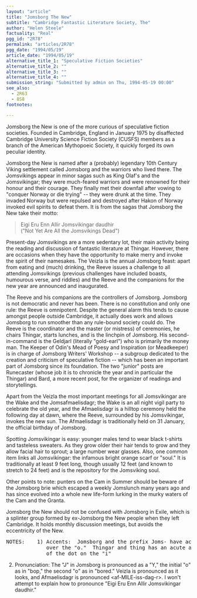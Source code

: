 ```yaml
---
layout: "article"
title: "Jomsborg The New"
subtitle: "Cambridge Fantastic Literature Society, The"
author: "Helen Steele"
factuality: "Real"
pgg_id: "2R78"
permalink: "articles/2R78"
pgg_date: "1994/05/19"
article_date: "1994/05/19"
alternative_title_1: "Speculative Fiction Societies"
alternative_title_2: ""
alternative_title_3: ""
alternative_title_4: ""
submission_string: "Submitted by admin on Thu, 1994-05-19 00:00"
see_also:
  - 2R63
  - 8S8
footnotes: 

---
```

<div>
<p>Jomsborg the New is one of the more curious of speculative fiction societies. Founded in Cambridge, England in January 1975 by disaffected Cambridge University Science Fiction Society (CUSFS) members as a branch of the American Mythopoeic Society, it quickly forged its own peculiar identity.</p>
<p>Jomsborg the New is named after a (probably) legendary 10th Century Viking settlement called Jomsborg and the warriors who lived there. The Jomsvikings appear in minor sagas such as King Olaf's and the Jomsvikingar; they were much-feared warriors and were renowned for their honour and their courage. They finally met their downfall after vowing to "conquer Norway or die trying" -- they were drunk at the time. They invaded Norway but were repulsed and destroyed after Hakon of Norway invoked evil spirits to defeat them. It is from the sagas that Jomsborg the New take their motto:</p>
<blockquote>Eigi Eru Enn Allir Jomsvikingar daudhir<br>
("Not Yet Are All the Jomsvikings Dead")</blockquote>
<p>Present-day Jomsvikings are a more sedentary lot, their main activity being the reading and discussion of fantastic literature at Thingar. However, there are occasions when they have the opportunity to make merry and invoke the spirit of their namesakes. The Veizla is the annual Jomsborg feast: apart from eating and (much) drinking, the Reeve issues a challenge to all attending Jomsvikings (previous challenges have included boasts, humourous verse, and riddles) and the Reeve and the companions for the new year are announced and inaugurated.</p>
<p>The Reeve and his companions are the controllers of Jomsborg. Jomsborg is not democratic and never has been. There is no constitution and only one rule: the Reeve is omnipotent. Despite the general alarm this tends to cause amongst people outside Cambridge, it actually does work and allows Jomsborg to run smoother than any rule-bound society could do. The Reeve is the coordinator and the master (or mistress) of ceremonies, he chairs Thingar, starts lunches, and is the linchpin of Jomsborg. His second-in-command is the Geldjarl (literally "gold-earl") who is primarily the money man. The Keeper of Odin's Mead of Poesy and Inspiration (or Meadkeeper) is in charge of Jomsborg Writers' Workshop -- a subgroup dedicated to the creation and criticism of speculative fiction -- which has been an important part of Jomsborg since its foundation. The two "junior" posts are Runecaster (whose job it is to chronicle the year and in particular the Thingar) and Bard, a more recent post, for the organizer of readings and storytellings.</p>
<p>Apart from the Veizla the most important meetings for all Jomsvikingar are the Wake and the Jomsafmaelisdagr; the Wake is an all night vigil party to celebrate the old year, and the Afmaelisdagr is a hilltop ceremony held the following day at dawn, where the Reeve, surrounded by his Jomsvikingar, invokes the new sun. The Afmaelisdagr is traditionally held on 31 January, the official birthday of Jomsborg.</p>
<p>Spotting Jomsvikingar is easy: younger males tend to wear black t-shirts and tasteless sweaters. As they grow older their hair tends to grow and they allow facial hair to sprout; a large number wear glasses. Also, one common item links all Jomsvikingar: the infamous bright orange scarf or "soul." It is traditionally at least 9 feet long, though usually 12 feet (and known to stretch to 24 feet) and is the repository for the Jomsviking soul.</p>
<p>Other points to note: punters on the Cam in Summer should be beware of the Jomsborg brie which escaped a weekly Jomslunch many years ago and has since evolved into a whole new life-form lurking in the murky waters of the Cam and the Granta.</p>
<p>Jomsborg the New should not be confused with Jomsborg in Exile, which is a splinter group formed by ex-Jomsborg the New people when they left Cambridge. It holds monthly discussion meetings, but avoids the eccentricity of the New.</p>
<pre>
NOTES:    1) Accents:  Jomsborg and the prefix Joms- have acute accents
             over the "o."  Thingar and thing has an acute accent instead
             of the dot on the "i"
</pre>
<ol>
<li value="2">Pronunciation: The "J" in Jomsborg is pronounced as a "Y," the initial "o" as in "bop," the second "o" as in "bored." Veizla is pronounced as it looks, and Afmaelisdagr is pronounced &lt;af-MILE-iss-dag-r&gt;. I won't attempt to explain how to pronounce "Eigi Eru Enn Allir Jomsvikingar daudhir."</li>
</ol>
</div>
